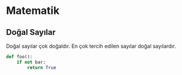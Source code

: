 # Matematik
## Doğal Sayılar
Doğal sayılar çok doğaldır. En çok tercih edilen sayılar doğal sayılardır.


```python
def foo():
    if not bar:
        return True
```
